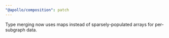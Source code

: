 ```yaml
---
"@apollo/composition": patch
---
```


Type merging now uses maps instead of sparsely-populated arrays for per-subgraph data.
